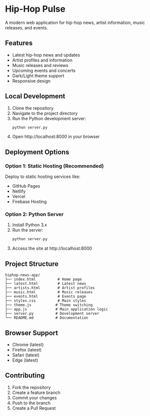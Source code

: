 # Hip-Hop Pulse

A modern web application for hip-hop news, artist information, music releases, and events.

## Features

- Latest hip-hop news and updates
- Artist profiles and information
- Music releases and reviews
- Upcoming events and concerts
- Dark/Light theme support
- Responsive design

## Local Development

1. Clone the repository
2. Navigate to the project directory
3. Run the Python development server:
   ```bash
   python server.py
   ```
4. Open http://localhost:8000 in your browser

## Deployment Options

### Option 1: Static Hosting (Recommended)
Deploy to static hosting services like:
- GitHub Pages
- Netlify
- Vercel
- Firebase Hosting

### Option 2: Python Server
1. Install Python 3.x
2. Run the server:
   ```bash
   python server.py
   ```
3. Access the site at http://localhost:8000

## Project Structure

```
hiphop-news-app/
├── index.html          # Home page
├── latest.html         # Latest news
├── artists.html        # Artist profiles
├── music.html          # Music releases
├── events.html         # Events page
├── styles.css          # Main styles
├── theme.js           # Theme switching
├── app.js             # Main application logic
├── server.py          # Development server
└── README.md          # Documentation
```

## Browser Support
- Chrome (latest)
- Firefox (latest)
- Safari (latest)
- Edge (latest)

## Contributing
1. Fork the repository
2. Create a feature branch
3. Commit your changes
4. Push to the branch
5. Create a Pull Request
